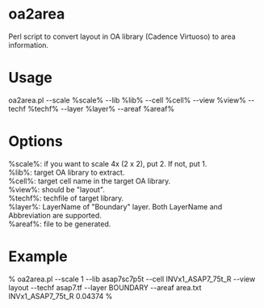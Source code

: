 # oa2area
Perl script to convert layout in OA library (Cadence Virtuoso) to area information.

# Usage
oa2area.pl --scale %scale% --lib %lib% --cell %cell% --view %view% --techf %techf% --layer %layer% --areaf %areaf%

# Options
%scale%: if you want to scale 4x (2 x 2), put 2. If not, put 1.  
%lib%: target OA library to extract.  
%cell%: target cell name in the target OA library.  
%view%: should be "layout".  
%techf%: techfile of target library.  
%layer%: LayerName of "Boundary" layer. Both LayerName and Abbreviation are supported.  
%areaf%: file to be generated.  

# Example
% oa2area.pl --scale 1 --lib asap7sc7p5t --cell INVx1_ASAP7_75t_R --view layout --techf asap7.tf --layer BOUNDARY --areaf area.txt
INVx1_ASAP7_75t_R 0.04374
%
